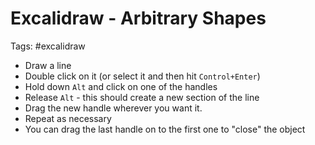 # Excalidraw - Arbitrary Shapes

Tags: #excalidraw

- Draw a line
- Double click on it (or select it and then hit `Control+Enter`)
- Hold down `Alt` and click on one of the handles
- Release `Alt` - this should create a new section of the line
- Drag the new handle wherever you want it.
- Repeat as necessary
- You can drag the last handle on to the first one to "close" the object
